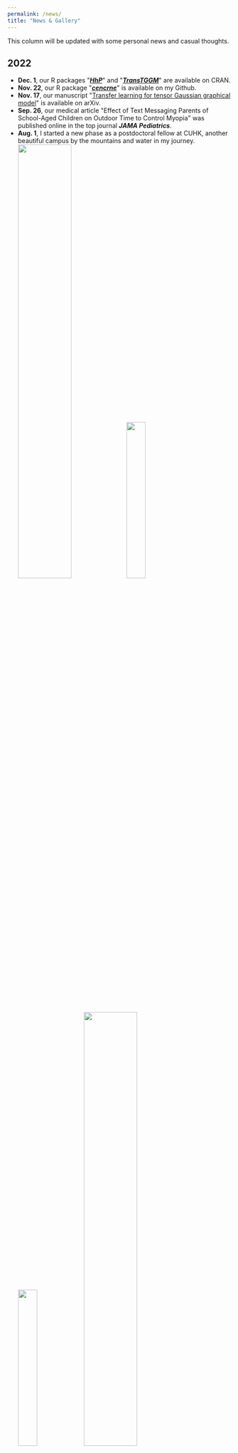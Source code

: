 ```yaml
---
permalink: /news/
title: "News & Gallery"
---
```


This column will be updated with some personal news and casual thoughts.  

## 2022
- **Dec. 1**, our R packages "[***HhP***](https://ren-mingyang.github.io//software/)" and "[***TransTGGM***](https://ren-mingyang.github.io//software/)" are available on CRAN.
- **Nov. 22**, our R package "[***cencrne***](https://ren-mingyang.github.io//software/)" is available on my Github.
- **Nov. 17**, our manuscript "[Transfer learning for tensor Gaussian graphical model](https://arxiv.org/abs/2211.09391)" is available on arXiv.
- **Sep. 26**, our medical article "Effect of Text Messaging Parents of School-Aged Children on Outdoor Time to Control Myopia" was published online in the top journal ***JAMA Pediatrics***.
- **Aug. 1**, I started a new phase as a postdoctoral fellow at CUHK, another beautiful campus by the mountains and water in my journey.   
                  <img src="../images/CUHK1.jpg" width="50%"> <img src="../images/CUHK2.jpg" width="30%">   
                  <img src="../images/CUHK4.jpg" width="30%"> <img src="../images/CUHK3.jpg" width="50%"> 
- **Jul. 3**, affected by the epidemic, I attended my **doctoral graduation ceremony** online. It announced the end of my 21-year student career and the beginning of a new phase of my life.  
                   <img src="../images/grad.jpg" width="30%">   
Overall, it has been a memorable PhD journey for me, during which I have studied and lived in several places for a long period of time, including Huairou and Shijingshan District in Beijing, Shanghai, Hong Kong, and New Haven. There is a Chinese proverb said, "Traveling thousands of miles is better than reading thousands of books", hope to have a richer journey in the future.
- **Jul. 1**, I received the ***[Chinese Academy of Sciences President Award](https://math.ucas.ac.cn/index.php/zh-CN/news/2765-2022-2)***, which might be a good ending to my PhD journey.       
- **May 19**, I passed the **PhD dissertation defense** online, which was an important day in my life. There are so many people to thank along the way. [[Acknowledgements for doctoral dissertation](./publications/Acknowledgement.pdf)]  
- **Jan. 12**, my first medical SCI article was accepted in ***Ophthalmology and Therapy***.

## 2021
- ***Year-end Summary***. It was a rewarding year, with the acceptance of all the statistical papers in my PhD work, completion of my doctoral dissertation, confirmation of my graduation destination, and marriage, just waiting to graduate. Hope the future is as fortunate as this year.
- **Dec. 1**, I came to CityU as a research assistant starting **a new and first journey in Hong Kong**. Frankly, I was surprised to feel that the Yuquan Road campus of UCAS is not really small comparing to CityU.  
                   <img src="../images/HKb.jpg" width="40%"> <img src="../images/HKb1.jpg" width="40%">
- **Nov. 10**, I received ***[National Scholarship for Doctoral Students](https://math.ucas.ac.cn/index.php/zh-CN/news/2678-2021-6)*** after two defenses at the school and university.
- **Oct. 13**, our article "Gene–environment interaction identification via penalized robust divergence" was finally accepted by ***Biometrical Journal***.
- **Aug. 10**, our article "Hierarchical Cancer Heterogeneity Analysis Based On Histopathological Imaging Features" was accepted in ***Biometrics***.
- **In July**, I went to Yunnan, Guizhou, and Sichuan for a honeymoon trip. What an amazing scenery in the southwest border!  
                  <img src="../images/lv0.jpg" width="44%"> <img src="../images/lv2.jpg" width="26.5%">   
                  <img src="../images/lv1.jpg" width="30%"> <img src="../images/lv4.jpg" width="42%"> 
- **Jun. 18**, I received the ***[Zhu-Li-Yuehua Outstanding Doctoral Scholarship](https://math.ucas.ac.cn/index.php/zh-CN/news/2624-2021-2)***.
- **May. 17**, I was invited to give a science popularization report "Statistics in Life" in Huaibei High School, Huairou, Beijing. [**[News](https://mp.weixin.qq.com/s/H0SmEDJxXV4HZnTuolkueA)**] 
- **Feb. 26**, I finished the first draft of my doctoral dissertation as well as waiting for the submitted articles to be published.
- **Feb. 12**, a happy start of Chinese New Year! My first R package [***HeteroGGM***](https://CRAN.R-project.org/package=HeteroGGM) was accepted for release at CRAN, and the relevant article was also accepted by ***Bioinformatics*** later. Welcome to use!
- **Jan. 6**, a happy start of the year! Our article "Gaussian graphical model-based heterogeneity analysis via penalized fusion" was accepted in ***Biometrics***.

## 2020
- ***Year-end Summary***. It was a year of writing papers and delving into cooking uneventfully, trapped at home with little news.
- **Dec. 17**, I successfully returned home after the one-year joint Ph.D. program at "Jialidun" university! It was a hard journey during the COVID-19 pandemic in the US. The main memory of this year, reluctantly, was the scenery of the four seasons outside the window, while it was not bad...  
                    <img src="../images/hom.jpg" width="20%"> <img src="../images/eas.jpg" width="40%"> <img src="../images/new3.jpg" width="20%">
- **Sep. 24**, I received the **President Award of Academy of Mathematics and Systems Sciences**, Chinese Academy of Sciences.
- **Aug. 17**, my first SCI article was finally accepted by ***AISM*** after 2 years of submission and revision, which is perhaps the small start of my academic career.
- **May. 14**, the first time out of the house after about 2 months of working from home during the COVID-19 pandemic.  
                    <img src="../images/new2.jpg" width="26%"> <img src="../images/new4.jpg" width="27%"> 
- **Mar. 12**, the COVID-19 pandemic in the United States had begun, and residents' panic was spreading. We stocked up on frozen meat that could be consumed for about two months and were preparing to enter a period of working from home. Hope everything would get better soon.    
                    <img src="../images/pand2.jpg" width="15%"> <img src="../images/pand1.jpg" width="31%"> 

## 2019
- ***Year-end Summary***. Embarked on an "exotic" journey. 
- **Dec. 15**, I arrived in cold New Haven and was greeted by a fierce snowstorm, which may have been a surprise to me after not seeing snow for several years.  
                     <img src="../images/new.jpg" width="17%"> <img src="../images/snow.jpg" width="17%"> <img src="../images/new1.jpg" width="30%"> 
- **Nov. 2**, I attended *The 19th Annual Conference of Chinese Association for Applied Statistics* and gave a small talk in Beijing.     
                    <img src="../images/talk.jpg" width="40%">          
- **Aug. 2**, I was invited to give a report "Let data speak" on *Academic forum of Lake Research Institute*, Chinese Research Academy of Environmental Sciences.
- **Jul. 26**, I was awarded ***[a scholarship by the UCAS in Joint PhD Program](https://www.ucas.ac.cn/site/157?u=67789)*** and would go to Yale University for one year.
- **Jun. 18**, I gave a talk in the graduate academic seminar organized by the graduate association of National Science library and AMSS, CAS. [**[news](https://mp.weixin.qq.com/s/OwGjg-RwRffqb8P3X7mHJQ)**]  
- **Apr. 20**, I attended *The 5th High Dimensional Data Conference of Chinese Association for Applied Statistics* in Hangzhou.

                     
## 2018
- ***Year-end Summary***. The cumbersome move and a bit too many meetings were the two "themes" of the year.
- **Nov. 30**, I attended *The First Workshop on Data Science and Big Data in Health Care of Xiamen University* and gave a small talk. Xiamen is really a beautiful city.  
                    <img src="../images/xia.jpg" width="25%">
- **Oct. 28**, I attended *The 11th National Annual Conference on Probability and Statistics* gave a small talk in Chengdu. This is a revisit to the same place after 4 years.   
- **Sep. 2**, I came to Yuquan Road campus of UCAS, which was perhaps the smallest campus I have ever lived on.  
                     <img src="../images/yuq.jpg" width="25%">  <img src="../images/yuq1.jpg" width="14%">  
- **Aug. 25**, I attended *Resource and Environment Statistics Conference of Chinese Association for Applied Statistics* in Yinchuan.
- **Apr. 21**, I attended *The 4th High Dimensional Data Conference of Chinese Association for Applied Statistics*, learnt cutting-edge knowledge from various outstanding speakers, and gave a small talk in Nanchang.

## 2017
- **Aug. 24**, I came to Yanqi Lake campus of UCAS to **start my PhD journey**. This is also a place with beautiful scenery by the mountain and water.    
                     <img src="../images/yanqi.jpg" width="15%"> <img src="../images/qing0.jpg" width="26.6%">   
- **Jun. 22**, I **graduated from Wuhan University** after a grand graduation ceremony. Frankly, WHU is probably the most beautiful campus I have ever seen.  
                     <img src="../images/whu.jpg" width="25%"> <img src="../images/whu2.jpg" width="27.5%"> <img src="../images/whu1.jpg" width="10.6%">

